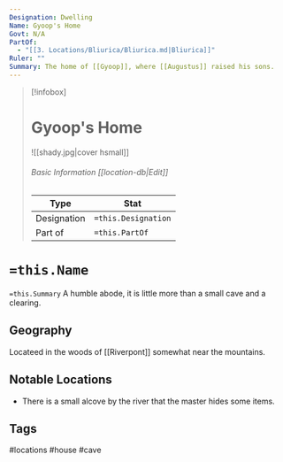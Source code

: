 ```yaml
---
Designation: Dwelling
Name: Gyoop's Home
Govt: N/A
PartOf:
  - "[[3. Locations/Bliurica/Bliurica.md|Bliurica]]"
Ruler: ""
Summary: The home of [[Gyoop]], where [[Augustus]] raised his sons.
---
```

> [!infobox]
> # Gyoop's Home
> ![[shady.jpg|cover hsmall]]
> ###### Basic Information [[location-db|Edit]]
> | Type | Stat |
> | ---- | ---- |
> | Designation| `=this.Designation` |
> | Part of | `=this.PartOf`|

# `=this.Name`
`=this.Summary` A humble abode, it is little more than a small cave and a clearing.

## Geography
 Locateed in the woods of [[Riverpont]] somewhat near the mountains.

##  Notable Locations
- There is a small alcove by the river that the master hides some items.


## Tags
#locations #house #cave 